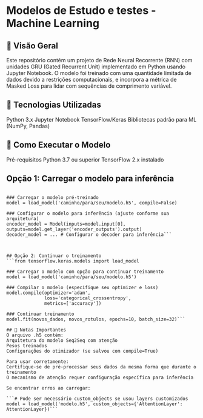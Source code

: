# Modelos de Estudo e testes - Machine Learning

## 📌 Visão Geral
Este repositório contém um projeto de Rede Neural Recorrente (RNN) com unidades GRU (Gated Recurrent Unit) implementado em Python usando Jupyter Notebook. O modelo foi treinado com uma quantidade limitada de dados devido a restrições computacionais, e incorpora a métrica de Masked Loss para lidar com sequências de comprimento variável.

## 🧠 Tecnologias Utilizadas
Python 3.x
Jupyter Notebook
TensorFlow/Keras
Bibliotecas padrão para ML (NumPy, Pandas)

## 🚀 Como Executar o Modelo
Pré-requisitos
Python 3.7 ou superior
TensorFlow 2.x instalado

## Opção 1: Carregar o modelo para inferência
```from tensorflow.keras.models import load_model

### Carregar o modelo pré-treinado
model = load_model('caminho/para/seu/modelo.h5', compile=False)

### Configurar o modelo para inferência (ajuste conforme sua arquitetura)
encoder_model = Model(inputs=model.input[0], outputs=model.get_layer('encoder_outputs').output)
decoder_model = ... # Configurar o decoder para inferência```



## Opção 2: Continuar o treinamento
```from tensorflow.keras.models import load_model

### Carregar o modelo com opção para continuar treinamento
model = load_model('caminho/para/seu/modelo.h5')

### Compilar o modelo (especifique seu optimizer e loss)
model.compile(optimizer='adam', 
              loss='categorical_crossentropy',
              metrics=['accuracy'])

### Continuar treinamento
model.fit(novos_dados, novos_rotulos, epochs=10, batch_size=32)```

## 📝 Notas Importantes
O arquivo .h5 contém:
Arquitetura do modelo Seq2Seq com atenção
Pesos treinados
Configurações do otimizador (se salvou com compile=True)

Para usar corretamente:
Certifique-se de pré-processar seus dados da mesma forma que durante o treinamento
O mecanismo de atenção requer configuração específica para inferência

Se encontrar erros ao carregar:

```# Pode ser necessário custom_objects se usou layers customizados
model = load_model('modelo.h5', custom_objects={'AttentionLayer': AttentionLayer})```